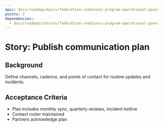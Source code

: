 ```yaml
---
epic: docs/roadmap/epics/federation-readiness-program-operational-governance.md
points: 2
dependencies:
  - docs/roadmap/stories/federation-readiness-program-operational-governance-02-raci-model.md
---
```

# Story: Publish communication plan

## Background
Define channels, cadence, and points of contact for routine updates and incidents.

## Acceptance Criteria
- Plan includes monthly sync, quarterly reviews, incident hotline
- Contact roster maintained
- Partners acknowledge plan
